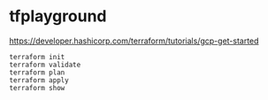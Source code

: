 # tfplayground

https://developer.hashicorp.com/terraform/tutorials/gcp-get-started

```
terraform init
terraform validate
terraform plan
terraform apply
terraform show
```
